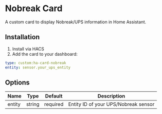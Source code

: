 # Nobreak Card

A custom card to display Nobreak/UPS information in Home Assistant.

## Installation

1. Install via HACS
2. Add the card to your dashboard:

```yaml
type: custom:ha-card-nobreak
entity: sensor.your_ups_entity
```

## Options

| Name | Type | Default | Description |
|------|------|---------|-------------|
| entity | string | required | Entity ID of your UPS/Nobreak sensor |
```
